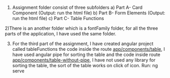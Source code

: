 1) Assignment folder consist of three subfolders
        a) Part A- Card Component (Output: run the html file)
        b) Part B- Form Elements  (Output: run the html file)
        c) Part C- Table Functions

2)There is an another folder which is a fontFamily folder, for all the three parts of the application, I have used the same folder.

3) For the third part of the assignment, I have created angular project called tableFunctions the code inside the route [app/components/table](path: ''), I have used angular pipe for sorting the table
and the code inside route [app/components/table-without-pipe](path: '/table'), I have not used any library for sorting the table, the sort of the table works on click of icon.
Run: ng serve

